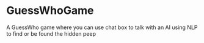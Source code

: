 # GuessWhoGame
 A GuessWho game where you can use chat box to talk with an AI using NLP to find or be found the hidden peep
